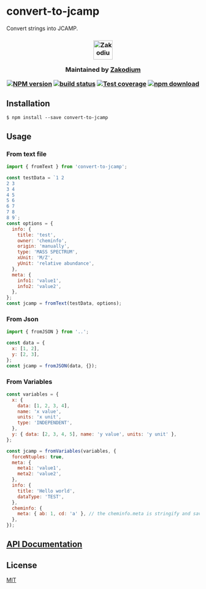 # convert-to-jcamp

Convert strings into JCAMP.

<h3 align="center">

  <a href="https://www.zakodium.com">
    <img src="https://www.zakodium.com/brand/zakodium-logo-white.svg" width="50" alt="Zakodium logo" />
  </a>

  <p>
    Maintained by <a href="https://www.zakodium.com">Zakodium</a>
  </p>

  [![NPM version][npm-image]][npm-url]
  [![build status][travis-image]][travis-url]
  [![Test coverage][codecov-image]][codecov-url]
  [![npm download][download-image]][download-url]

</h3>

## Installation

`$ npm install --save convert-to-jcamp`

## Usage

### From text file

```js
import { fromText } from 'convert-to-jcamp';

const testData = `1 2
2 3
3 4
4 5
5 6
6 7
7 8
8 9`;
const options = {
  info: {
    title: 'test',
    owner: 'cheminfo',
    origin: 'manually',
    type: 'MASS SPECTRUM',
    xUnit: 'M/Z',
    yUnit: 'relative abundance',
  },
  meta: {
    info1: 'value1',
    info2: 'value2',
  },
};
const jcamp = fromText(testData, options);
```

### From Json

```js
import { fromJSON } from '..';

const data = {
  x: [1, 2],
  y: [2, 3],
};
const jcamp = fromJSON(data, {});
```

### From Variables

```js
const variables = {
  x: {
    data: [1, 2, 3, 4],
    name: 'x value',
    units: 'x unit',
    type: 'INDEPENDENT',
  },
  y: { data: [2, 3, 4, 5], name: 'y value', units: 'y unit' },
};

const jcamp = fromVariables(variables, {
  forceNtuples: true,
  meta: {
    meta1: 'value1',
    meta2: 'value2',
  },
  info: {
    title: 'Hello world',
    dataType: 'TEST',
  },
  cheminfo: {
    meta: { ab: 1, cd: 'a' }, // the cheminfo.meta is stringify and saved in ##$ORG.CHEMINFO.META LDR
  },
});
```

## [API Documentation](https://cheminfo-js.github.io/convert-to-jcamp/)

## License

[MIT](./LICENSE)

[npm-image]: https://img.shields.io/npm/v/convert-to-jcamp.svg?style=flat-square
[npm-url]: https://npmjs.org/package/convert-to-jcamp
[travis-image]: https://img.shields.io/travis/cheminfo-js/convert-to-jcamp/master.svg?style=flat-square
[travis-url]: https://travis-ci.org/cheminfo-js/convert-to-jcamp
[codecov-image]: https://img.shields.io/codecov/c/github/cheminfo-js/convert-to-jcamp.svg?style=flat-square
[codecov-url]: https://codecov.io/gh/cheminfo-js/convert-to-jcamp
[download-image]: https://img.shields.io/npm/dm/convert-to-jcamp.svg?style=flat-square
[download-url]: https://npmjs.org/package/convert-to-jcamp
